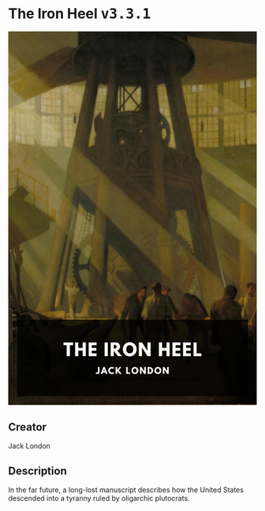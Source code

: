 
# The Iron Heel <kbd>v3.3.1</kbd>

<center>
  <img src="./cover-1024.jpg"/>
</center>

## Creator
Jack London

## Description
In the far future, a long-lost manuscript describes how the United States descended into a tyranny ruled by oligarchic plutocrats.
